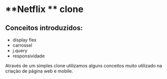 # **Netflix  ** **clone**

## Conceitos introduzidos:

* display flex
* carrossel
* j.query
* responsividade

Através de um simples clone utilizamos alguns conceitos muito utilizado na criação de página web e mobile.



